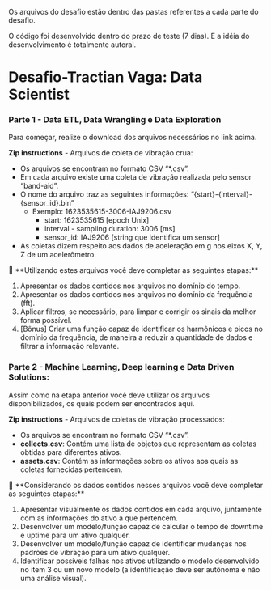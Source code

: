 Os arquivos do desafio estão dentro das pastas referentes a cada parte do desafio.

O código foi desenvolvido dentro do prazo de teste (7 dias). E a idéia do desenvolvimento é totalmente autoral.

# Desafio-Tractian Vaga: Data Scientist

### Parte 1 -  Data ETL, Data **Wrangling e Data Exploration**

Para começar, realize o download dos arquivos necessários no link acima.

**Zip instructions** - Arquivos de coleta de vibração crua:

- Os arquivos se encontram no formato CSV “*.csv”.
- Em cada arquivo existe uma coleta de vibração realizada pelo sensor “band-aid”.
- O nome do arquivo traz as seguintes informações: “{start}-{interval}-{sensor_id}.bin”
    - Exemplo: 1623535615-3006-IAJ9206.csv
        - start: 1623535615 [epoch Unix]
        - interval - sampling duration: 3006 [ms]
        - sensor_id: IAJ9206 [string que identifica um sensor]
- As coletas dizem respeito aos dados de aceleração em g nos eixos X, Y, Z de um acelerômetro.

<aside>
📌 **Utilizando estes arquivos você deve completar as seguintes etapas:**

1. Apresentar os dados contidos nos arquivos no domínio do tempo.
2. Apresentar os dados contidos nos arquivos no domínio da frequência (fft).
3. Aplicar filtros, se necessário, para limpar e corrigir os sinais da melhor forma possível.
4. [Bônus] Criar uma função capaz de identificar os harmônicos e picos no domínio da frequência, de maneira a reduzir a quantidade de dados e filtrar a informação relevante.
</aside>

### **Parte 2 - Machine Learning, Deep learning e Data Driven Solutions:**

Assim como na etapa anterior você deve utilizar os arquivos disponibilizados, os quais podem ser encontrados aqui.

**Zip instructions** - Arquivos de coletas de vibração processados:

- Os arquivos se encontram no formato CSV “*.csv”.
- **collects.csv**: Contém uma lista de objetos que representam as coletas obtidas para diferentes ativos.
- **assets.csv**: Contém as informações sobre os ativos aos quais as coletas fornecidas pertencem.

<aside>
📌 **Considerando os dados contidos nesses arquivos você deve completar as seguintes etapas:**

1. Apresentar visualmente os dados contidos em cada arquivo, juntamente com as informações do ativo a que pertencem.
2. Desenvolver um modelo/função capaz de calcular o tempo de downtime e uptime para um ativo qualquer.
3. Desenvolver um modelo/função capaz de identificar mudanças nos padrões de vibração para um ativo qualquer.
4. Identificar possíveis falhas nos ativos utilizando o modelo desenvolvido no item 3 ou um novo modelo (a identificação deve ser autônoma e não uma análise visual).
</aside>
